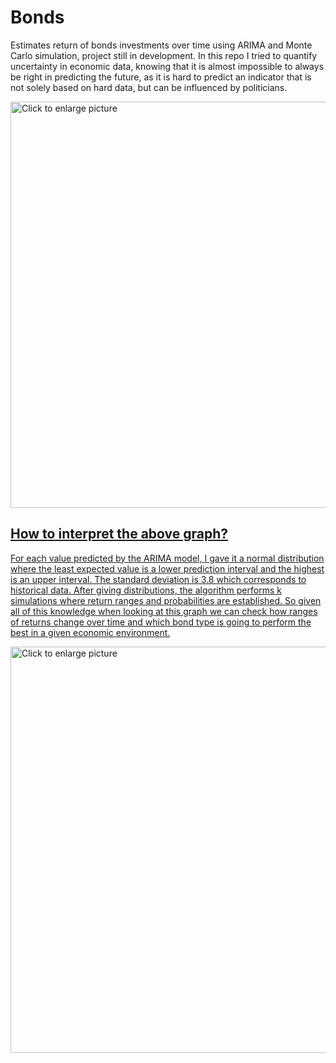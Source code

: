 ﻿# Bonds
Estimates return of bonds investments over time using ARIMA and Monte Carlo simulation, project still in development. In this repo I tried to quantify uncertainty in economic data, knowing that it is almost impossible to always be right in predicting the future, as it is hard to predict an indicator that is not solely based on hard data, but can be influenced by politicians.

<a href="https://drive.google.com/uc?export=view&id=1u-9RW3p9vL15QmSJa6RJoOdAuJZsqFMK"><img src="https://drive.google.com/uc?export=view&id=1u-9RW3p9vL15QmSJa6RJoOdAuJZsqFMK" style="width: 650px; max-width: 100%; height: auto" title="Click to enlarge picture" />

## How to interpret the above graph?
For each value predicted by the ARIMA model, I gave it a normal distribution where the least expected value is a lower prediction interval and the highest is an upper interval. The standard deviation is 3.8 which corresponds to historical data. After giving distributions, the algorithm performs k simulations where return ranges and probabilities are established. So given all of this knowledge when looking at this graph we can check how ranges of returns change over time and which bond type is going to perform the best in a given economic environment. 


<a href="https://drive.google.com/uc?export=view&id=1jMMweh2AKCaDHcKRDiRPkauaRRmPp8FL"><img src="https://drive.google.com/uc?export=view&id=1jMMweh2AKCaDHcKRDiRPkauaRRmPp8FL" style="width: 650px; max-width: 100%; height: auto" title="Click to enlarge picture" />
